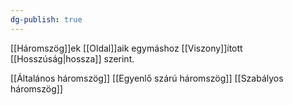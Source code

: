 ```yaml
---
dg-publish: true
---
```

[[Háromszög]]ek [[Oldal]]aik egymáshoz [[Viszony]]ított [[Hosszúság|hossza]] szerint.

[[Általános háromszög]]
[[Egyenlő szárú háromszög]]
[[Szabályos háromszög]]